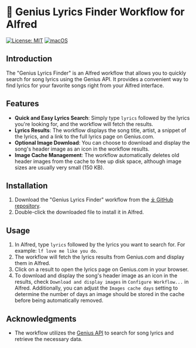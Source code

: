 # 🎵 Genius Lyrics Finder Workflow for Alfred

[![License: MIT](https://img.shields.io/badge/License-MIT-yellow.svg)](https://opensource.org/licenses/MIT)
[![macOS](https://svgshare.com/i/ZjP.svg)](https://svgshare.com/i/ZjP.svg)

## Introduction

The "Genius Lyrics Finder" is an Alfred workflow that allows you to quickly search for song lyrics using the Genius API. It provides a convenient way to find lyrics for your favorite songs right from your Alfred interface.

## Features

- **Quick and Easy Lyrics Search**: Simply type `lyrics` followed by the lyrics you're looking for, and the workflow will fetch the results.
- **Lyrics Results**: The workflow displays the song title, artist, a snippet of the lyrics, and a link to the full lyrics page on Genius.com.
- **Optional Image Download**: You can choose to download and display the song's header image as an icon in the workflow results.
- **Image Cache Management**: The workflow automatically deletes old header images from the cache to free up disk space, although image sizes are usually very small (150 KB).

## Installation

1. Download the "Genius Lyrics Finder" workflow from the [⤓ GitHub repository](https://github.com/svenko99/aalfred-genius/releases/latest/download/Genius.Lyrics.Finder.alfredworkflow).
2. Double-click the downloaded file to install it in Alfred.

## Usage

1. In Alfred, type `lyrics` followed by the lyrics you want to search for. For example: `lf love me like you do`.
2. The workflow will fetch the lyrics results from Genius.com and display them in Alfred.
3. Click on a result to open the lyrics page on Genius.com in your browser.
4. To download and display the song's header image as an icon in the results, check `Download and display images` in `Configure Workflow...` in Alfred. Additionally, you can adjust the `Images cache days` setting to determine the number of days an image should be stored in the cache before being automatically removed.

## Acknowledgments

- The workflow utilizes the [Genius API](https://genius.com/developers) to search for song lyrics and retrieve the necessary data.
